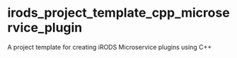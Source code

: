 # irods_project_template_cpp_microservice_plugin
A project template for creating iRODS Microservice plugins using C++

